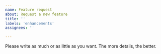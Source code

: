 ```yaml
---
name: Feature request
about: Request a new feature
title: ''
labels: 'enhancements'
assignees: ''

---
```


Please write as much or as little as you want. The more details, the better.
